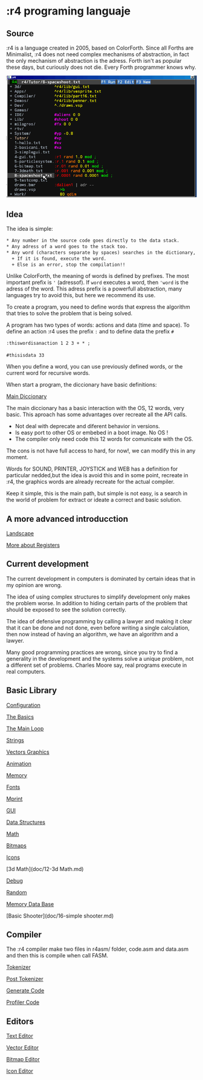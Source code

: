 # :r4 programing languaje

## Source

:r4 is a language created in 2005, based on ColorForth. 
Since all Forths are Minimalist, :r4 does not need complex mechanisms of abstraction, in fact the only mechanism of abstraction is the adress.
Forth isn't as popular these days, but curiously does not die. Every Forth programmer knows why.

<img src="./gif/debugcode.gif">

## Idea

The idea is simple:
```
* Any number in the source code goes directly to the data stack.
* Any adress of a word goes to the stack too.
* Any word (characters separate by spaces) searches in the dictionary,
  +	If it is found, execute the word.
  +	Else is an error, stop the compilation!!
```

Unlike ColorForth, the meaning of words is defined by prefixes.
The most important prefix is `'` (adressof). If `word` executes a word, then `'word` is the adress of the word.
This adress prefix is a powerfull abstraction, many languages try to avoid this, but here we recommend its use.

To create a program, you need to define words that express the algorithm that tries to solve the problem that is being solved.

A program has two types of words: actions and data (time and space). To define an action :r4 uses the prefix `:` and to define data the prefix `#`

```
:thiswordisanaction 1 2 3 + * ;

#thisisdata 33
```

When you define a word, you can use previously defined words, or the current word for recursive words.

When start a program, the diccionary have basic definitions:

[Main Diccionary](doc/main-dicc.md)

The main diccionary has a basic interaction with the OS, 12 words, very basic. This aproach has some advantages over recreate all the API calls.

* Not deal with deprecate and diferent behavior in versions.
* Is easy port to other OS or embebed in a boot image. No OS !
* The compiler only need code this 12 words for comunicate with the OS.

The cons is not have full access to hard, for now!, we can modify this in any moment.

Words for SOUND, PRINTER, JOYSTICK and WEB has a definition for particular nedded,but the idea is avoid this and in some point, recreate in :r4, the graphics words are already recreate for the actual compiler.

Keep it simple, this is the main path, but simple is not easy, is a search in the world of problem for extract or ideate a correct and basic solution.

## A more advanced introducction

[Landscape](doc/landscape.md)

[More about Registers](doc/registers.md)

## Current development

The current development in computers is dominated by certain ideas that in my opinion are wrong.

The idea of using complex structures to simplify development only makes the problem worse. In addition to hiding certain parts of the problem that should be exposed to see the solution correctly.

The idea of defensive programming by calling a lawyer and making it clear that it can be done and not done, even before writing a single calculation, then now instead of having an algorithm, we have an algorithm and a lawyer.

Many good programming practices are wrong, since you try to find a generality in the development and the systems solve a unique problem, not a different set of problems. Charles Moore say, real programs execute in real computers.

## Basic Library

[Configuration](doc/0-configure.md)

[The Basics](doc/1-basics.md)

[The Main Loop](doc/2-mainloop.md)

[Strings](doc/strings.md)

[Vectors Graphics](doc/3-vectors.md)

[Animation](doc/4-animation.md)

[Memory](doc/5-memory.md)

[Fonts](doc/6-font.md)

[Mprint](doc/6.1-mprint.md)

[GUI](doc/7-gui.md)

[Data Structures](doc/8-data.md)

[Math](doc/9-math.md)

[Bitmaps](doc/10-bitmaps.md)

[Icons](doc/11-icons.md)

[3d Math](doc/12-3d Math.md)

[Debug](doc/13-debug.md)

[Random](doc/14-random.md)

[Memory Data Base](doc/15-dbm.md)

[Basic Shooter](doc/16-simple shooter.md)

## Compiler

The :r4 compiler make two files in r4asm/ folder, code.asm and data.asm and then this is compile when call FASM.

[Tokenizer](doc/c1-tokenizer.md)

[Post Tokenizer](doc/c2-postokenizer.md)

[Generate Code](doc/c3-generatecode.md)

[Profiler Code](doc/c4-profiler.md)

## Editors

[Text Editor](doc/e1-texteditor.md)

[Vector Editor](doc/e2-vectoreditor.md)

[Bitmap Editor](doc/e3-bitmapeditor.md)

[Icon Editor](doc/e4-iconeditor.md)
